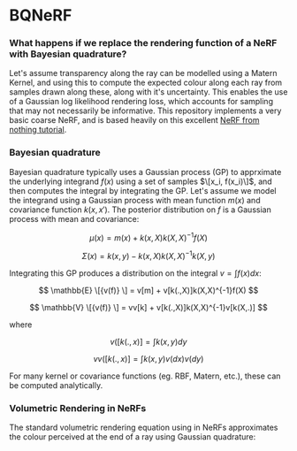 # BQNeRF

### What happens if we replace the rendering function of a NeRF with Bayesian quadrature?


Let's assume transparency along the ray can be modelled using a Matern Kernel, and using this to compute the expected colour along each ray from samples drawn along these, along with it's uncertainty. This enables the use of a Gaussian log likelihood rendering loss, which accounts for sampling that may not necessarily be informative. This repository implements a very basic coarse NeRF, and is based heavily on this excellent [NeRF from nothing tutorial](https://towardsdatascience.com/its-nerf-from-nothing-build-a-vanilla-nerf-with-pytorch-7846e4c45666).

### Bayesian quadrature

Bayesian quadrature typically uses a Gaussian process (GP) to apprximate the underlying integrand $f(x)$ using a set of samples $\[x_i, f(x_i)\]$, and then computes the integral by integrating the GP. Let's assume we model the integrand using a Gaussian process with mean function $m(x)$ and covariance function $k(x,x')$. The posterior distribution on $f$ is a Gaussian process with mean and covariance:

$$ \mu(x) = m(x) + k(x,X)k(X,X)^{-1}f(X) $$

$$ \Sigma(x) = k(x,y) - k(x,X)k(X,X)^{-1}k(X,y) $$ 

Integrating this GP produces a distribution on the integral $v = \int f(x) dx$:

$$ \mathbb{E} \[{v(f)} \] = v[m] + v[k(.,X)]k(X,X)^{-1}f(X) $$

$$ \mathbb{V} \[{v(f)} \] = vv[k] + v[k(.,X)]k(X,X)^{-1}v[k(X,.)] $$

where

$$ v([k(.,x)] = \int k(x,y) dy $$

$$ vv([k(.,x)] = \int k(x,y)v(dx)v(dy) $$

For many kernel or covariance functions (eg. RBF, Matern, etc.), these can be computed analytically.

### Volumetric Rendering in NeRFs

The standard volumetric rendering equation using in NeRFs approximates the colour perceived at the end of a ray using Gaussian quadrature:



